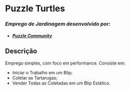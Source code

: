 # Puzzle Turtles
### _Emprego de Jardinagem desenvolvido por:_
- ####  _[Puzzle Community](https://discord.gg/UajwX4a)_

## Descrição
Emprego simples, com foco em performance.
Consiste em:
- Iniciar o Trabalho em um Blip;
- Coletar as Tartarugas;
- Vender Todas as Coletadas em um Blip Estático.
